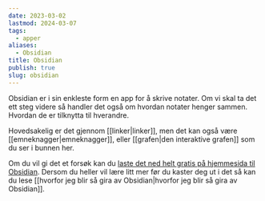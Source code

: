 ```yaml
---
date: 2023-03-02
lastmod: 2024-03-07
tags:
  - apper
aliases:
  - Obsidian
title: Obsidian
publish: true
slug: obsidian
---
```


Obsidian er i sin enkleste form en app for å skrive notater. Om vi skal ta det ett steg videre så handler det også om hvordan notater henger sammen. Hvordan de er tilknytta til hverandre.

Hovedsakelig er det gjennom [[linker|linker]], men det kan også være [[emneknagger|emneknagger]], eller [[grafen|den interaktive grafen]] som du ser i bunnen her.

Om du vil gi det et forsøk kan du [laste det ned helt gratis på hjemmesida til Obsidian](https://obsidian.md/). Dersom du heller vil lære litt mer før du kaster deg ut i det så kan du lese [[hvorfor jeg blir så gira av Obsidian|hvorfor jeg blir så gira av Obsidian]].
